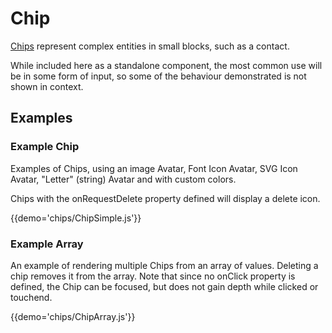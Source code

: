 # Chip

[Chips](https://material.google.com/components/chips.html) represent complex entities in small blocks, such as a contact.

While included here as a standalone component, the most common use will be in some form of input, so some of the behaviour demonstrated is not shown in context.

## Examples
### Example Chip
Examples of Chips, using an image Avatar, Font Icon Avatar, SVG Icon Avatar, "Letter" (string) Avatar and with custom colors.

Chips with the onRequestDelete property defined will display a delete icon.

{{demo='chips/ChipSimple.js'}}

### Example Array
An example of rendering multiple Chips from an array of values. Deleting a chip removes it from the array. Note that since no onClick property is defined, the Chip can be focused, but does not gain depth while clicked or touchend.

{{demo='chips/ChipArray.js'}}


